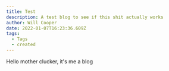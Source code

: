 ```yaml
---
title: Test
description: A test blog to see if this shit actually works
author: Will Cooper
date: 2022-01-07T16:23:36.609Z
tags:
  - Tags
  - created
---
```

Hello mother clucker, it's me a blog